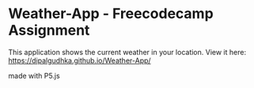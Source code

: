 # Weather-App - Freecodecamp Assignment

This application shows the current weather in your location. View it here: https://dipalgudhka.github.io/Weather-App/

made with P5.js
